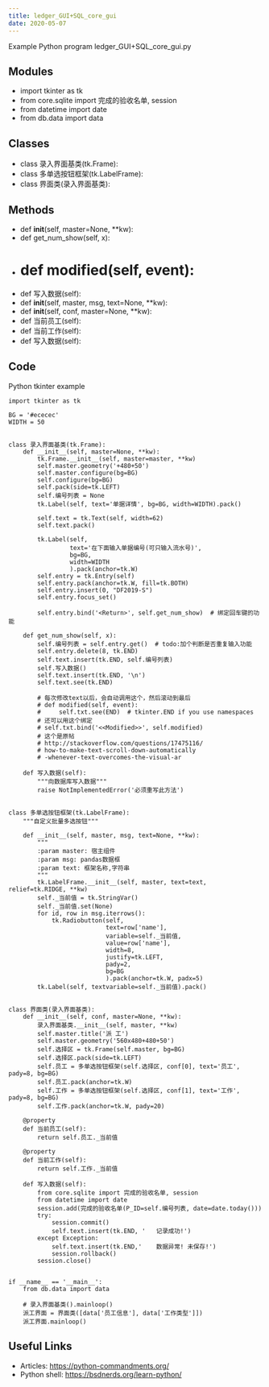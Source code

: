 ```yaml
---
title: ledger_GUI+SQL_core_gui
date: 2020-05-07
---
```

Example Python program ledger_GUI+SQL_core_gui.py

## Modules

* import tkinter as tk
* from core.sqlite import 完成的验收名单, session
* from datetime import date
* from db.data import data

## Classes

* class 录入界面基类(tk.Frame):
* class 多单选按钮框架(tk.LabelFrame):
* class 界面类(录入界面基类):

## Methods

* def __init__(self, master=None, **kw):
* def get_num_show(self, x):
* # def modified(self, event):
* def 写入数据(self):
* def __init__(self, master, msg, text=None, **kw):
* def __init__(self, conf, master=None, **kw):
* def 当前员工(self):
* def 当前工作(self):
* def 写入数据(self):

## Code

Python tkinter example

    import tkinter as tk
    
    BG = '#ececec'
    WIDTH = 50
    
    
    class 录入界面基类(tk.Frame):
        def __init__(self, master=None, **kw):
            tk.Frame.__init__(self, master=master, **kw)
            self.master.geometry('+480+50')
            self.master.configure(bg=BG)
            self.configure(bg=BG)
            self.pack(side=tk.LEFT)
            self.编号列表 = None
            tk.Label(self, text='单据详情', bg=BG, width=WIDTH).pack()
    
            self.text = tk.Text(self, width=62)
            self.text.pack()
    
            tk.Label(self,
                     text='在下面输入单据编号(可只输入流水号)',
                     bg=BG,
                     width=WIDTH
                     ).pack(anchor=tk.W)
            self.entry = tk.Entry(self)
            self.entry.pack(anchor=tk.W, fill=tk.BOTH)
            self.entry.insert(0, "DF2019-S")
            self.entry.focus_set()
    
            self.entry.bind('<Return>', self.get_num_show)  # 绑定回车键的功能
    
        def get_num_show(self, x):
            self.编号列表 = self.entry.get()  # todo:加个判断是否重复输入功能
            self.entry.delete(8, tk.END)
            self.text.insert(tk.END, self.编号列表)
            self.写入数据()
            self.text.insert(tk.END, '\n')
            self.text.see(tk.END)
    
            # 每次修改text以后，会自动调用这个，然后滚动到最后
            # def modified(self, event):
            #     self.txt.see(END)  # tkinter.END if you use namespaces
            # 还可以用这个绑定
            # self.txt.bind('<<Modified>>', self.modified)
            # 这个是原帖
            # http://stackoverflow.com/questions/17475116/
            # how-to-make-text-scroll-down-automatically
            # -whenever-text-overcomes-the-visual-ar
    
        def 写入数据(self):
            """向数据库写入数据"""
            raise NotImplementedError('必须重写此方法')
    
    
    class 多单选按钮框架(tk.LabelFrame):
        """自定义批量多选按钮"""
    
        def __init__(self, master, msg, text=None, **kw):
            """
            :param master: 宿主组件
            :param msg: pandas数据框
            :param text: 框架名称,字符串
            """
            tk.LabelFrame.__init__(self, master, text=text, relief=tk.RIDGE, **kw)
            self._当前值 = tk.StringVar()
            self._当前值.set(None)
            for id, row in msg.iterrows():
                tk.Radiobutton(self,
                               text=row['name'],
                               variable=self._当前值,
                               value=row['name'],
                               width=8,
                               justify=tk.LEFT,
                               pady=2,
                               bg=BG
                               ).pack(anchor=tk.W, padx=5)
            tk.Label(self, textvariable=self._当前值).pack()
    
    
    class 界面类(录入界面基类):
        def __init__(self, conf, master=None, **kw):
            录入界面基类.__init__(self, master, **kw)
            self.master.title('派 工')
            self.master.geometry('560x480+480+50')
            self.选择区 = tk.Frame(self.master, bg=BG)
            self.选择区.pack(side=tk.LEFT)
            self.员工 = 多单选按钮框架(self.选择区, conf[0], text='员工', pady=8, bg=BG)
            self.员工.pack(anchor=tk.W)
            self.工作 = 多单选按钮框架(self.选择区, conf[1], text='工作', pady=8, bg=BG)
            self.工作.pack(anchor=tk.W, pady=20)
    
        @property
        def 当前员工(self):
            return self.员工._当前值
    
        @property
        def 当前工作(self):
            return self.工作._当前值
    
        def 写入数据(self):
            from core.sqlite import 完成的验收名单, session
            from datetime import date
            session.add(完成的验收名单(P_ID=self.编号列表, date=date.today()))
            try:
                session.commit()
                self.text.insert(tk.END, '   记录成功!')
            except Exception:
                self.text.insert(tk.END,'    数据异常! 未保存!')
                session.rollback()
            session.close()
    
    
    if __name__ == '__main__':
        from db.data import data
    
        # 录入界面基类().mainloop()
        派工界面 = 界面类([data['员工信息'], data['工作类型']])
        派工界面.mainloop()

## Useful Links

- Articles: https://python-commandments.org/
- Python shell: https://bsdnerds.org/learn-python/
